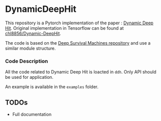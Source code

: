 # DynamicDeepHit
This repository is a Pytorch implementation of the paper :  [Dynamic Deep Hit](https://ieeexplore.ieee.org/document/8681104). Original implementation in Tensorflow can be found at [chl8856/Dynamic-DeepHit](https://github.com/chl8856/Dynamic-DeepHit).


The code is based on the [Deep Survival Machines repository](https://github.com/autonlab/DeepSurvivalMachines) and use a similar module structure.


### Code Description
All the code related to Dynamic Deep Hit is loacted in `ddh`. Only API should be used for application.

An example is available in the `examples` folder.

## TODOs
- Full documentation